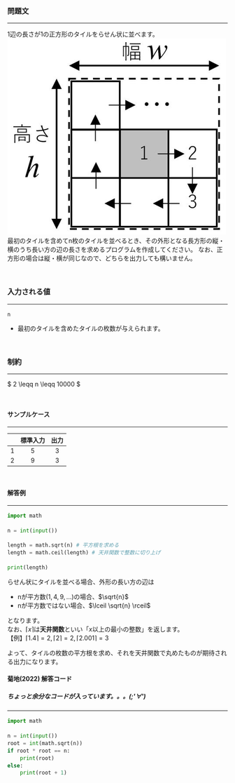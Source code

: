 ### __問題文__
***
1辺の長さが1の正方形のタイルをらせん状に並べます。
![#6_1画像](asset/6_1.jpg)
最初のタイルを含めてn枚のタイルを並べるとき、その外形となる長方形の縦・横のうち長い方の辺の長さを求めるプログラムを作成してください。
なお、正方形の場合は縦・横が同じなので、どちらを出力しても構いません。

<br>

### __入力される値__
***

```
n
```

- 最初のタイルを含めたタイルの枚数が与えられます。

<br>

### __制約__
***
$ 2 \leqq n \leqq 10000 $

<br>

#### サンプルケース
***
||標準入力|出力|
|:-:|:-:|:-:|
|1|5|3|
|2|9|3|

<br>

#### 解答例
***

```python
import math

n = int(input())

length = math.sqrt(n) # 平方根を求める
length = math.ceil(length) # 天井関数で整数に切り上げ

print(length)
```

らせん状にタイルを並べる場合、外形の長い方の辺は
- nが平方数$(1,4,9,...)$の場合、$\sqrt{n}$
- nが平方数ではない場合、$\lceil \sqrt{n} \rceil$

となります。  
なお、$\lceil x \rceil$は**天井関数**といい「$x$以上の最小の整数」を返します。  
【例】$\lceil 1.4 \rceil = 2 , \lceil 2 \rceil=2 , \lceil 2.001 \rceil=3$

よって、タイルの枚数の平方根を求め、それを天井関数で丸めたものが期待される出力になります。  

#### 菊地(2022) 解答コード
##### ちょっと余分なコードが入っています。。。(;'∀')
***

```python
import math

n = int(input())
root = int(math.sqrt(n))
if root * root == n:
    print(root)
else:
    print(root + 1)

```